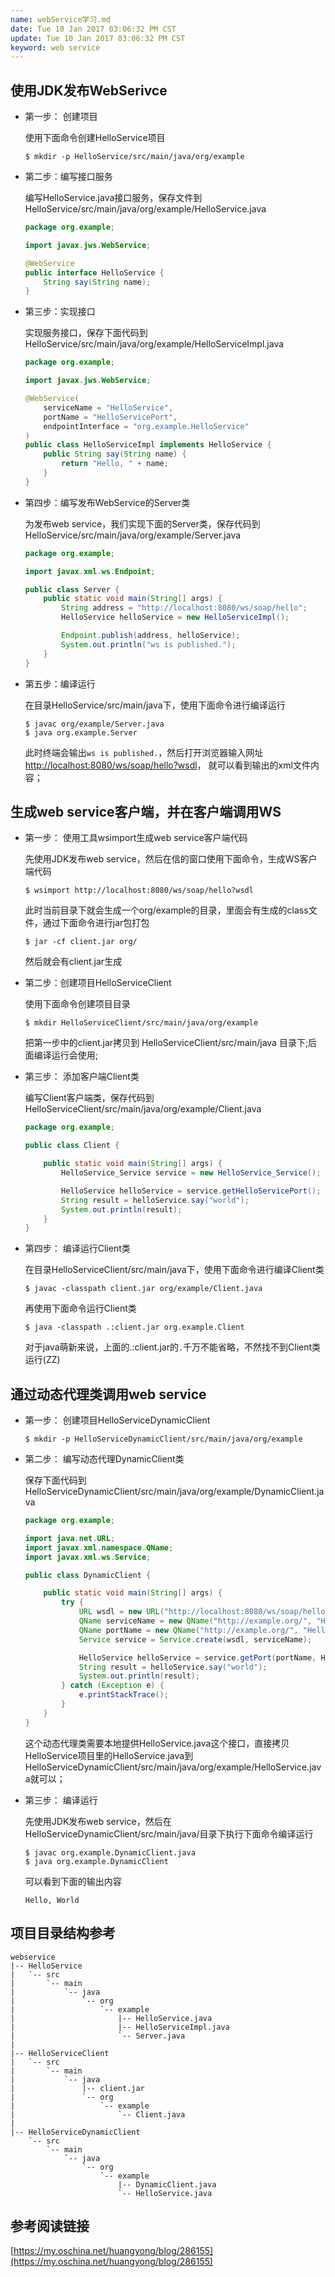 ```yaml
---
name: webService学习.md
date: Tue 10 Jan 2017 03:06:32 PM CST
update: Tue 10 Jan 2017 03:06:32 PM CST
keyword: web service 
---
```



使用JDK发布WebSerivce
----

* 第一步： 创建项目

    使用下面命令创建HelloService项目
    ```
    $ mkdir -p HelloService/src/main/java/org/example
    ```

* 第二步：编写接口服务

    编写HelloService.java接口服务，保存文件到HelloService/src/main/java/org/example/HelloService.java
    ```java
    package org.example;

    import javax.jws.WebService;

    @WebService
    public interface HelloService {
        String say(String name);
    }
    ```

* 第三步：实现接口

    实现服务接口，保存下面代码到HelloService/src/main/java/org/example/HelloServiceImpl.java
    ```java
    package org.example;

    import javax.jws.WebService;

    @WebService(
        serviceName = "HelloService",
        portName = "HelloServicePort",
        endpointInterface = "org.example.HelloService"
    )
    public class HelloServiceImpl implements HelloService {
        public String say(String name) {
            return "Hello, " + name;
        }
    }
    ```

* 第四步：编写发布WebService的Server类

    为发布web service，我们实现下面的Server类，保存代码到HelloService/src/main/java/org/example/Server.java
    ```java
    package org.example;

    import javax.xml.ws.Endpoint;

    public class Server {
        public static void main(String[] args) {
            String address = "http://localhost:8080/ws/soap/hello";
            HelloService helloService = new HelloServiceImpl();

            Endpoint.publish(address, helloService);
            System.out.println("ws is published.");
        }
    }
    ```

* 第五步：编译运行

    在目录HelloService/src/main/java下，使用下面命令进行编译运行
    ```
    $ javac org/example/Server.java
    $ java org.example.Server
    ```
    此时终端会输出`ws is published.`，然后打开浏览器输入网址
    [http://localhost:8080/ws/soap/hello?wsdl](http://localhost:8080/ws/soap/hello?wsdl)，
    就可以看到输出的xml文件内容；


生成web service客户端，并在客户端调用WS
----

* 第一步： 使用工具wsimport生成web service客户端代码

    先使用JDK发布web service，然后在信的窗口使用下面命令，生成WS客户端代码
    ```
    $ wsimport http://localhost:8080/ws/soap/hello?wsdl
    ```
    此时当前目录下就会生成一个org/example的目录，里面会有生成的class文件，通过下面命令进行jar包打包
    ```
    $ jar -cf client.jar org/
    ```
    然后就会有client.jar生成

* 第二步：创建项目HelloServiceClient

    使用下面命令创建项目目录
    ```
    $ mkdir HelloServiceClient/src/main/java/org/example
    ```
    把第一步中的client.jar拷贝到 HelloServiceClient/src/main/java 目录下;后面编译运行会使用;

* 第三步： 添加客户端Client类

    编写Client客户端类，保存代码到 HelloServiceClient/src/main/java/org/example/Client.java
    ```java
    package org.example;

    public class Client {

        public static void main(String[] args) {
            HelloService_Service service = new HelloService_Service();

            HelloService helloService = service.getHelloServicePort();
            String result = helloService.say("world");
            System.out.println(result);
        }
    }
    ```

* 第四步： 编译运行Client类

    在目录HelloServiceClient/src/main/java下，使用下面命令进行编译Client类
    ```
    $ javac -classpath client.jar org/example/Client.java 
    ```
    再使用下面命令运行Client类
    ```
    $ java -classpath .:client.jar org.example.Client 
    ```
    对于java萌新来说，上面的.:client.jar的`.`千万不能省略，不然找不到Client类运行(ZZ)


通过动态代理类调用web service
----

* 第一步： 创建项目HelloServiceDynamicClient

    ```
    $ mkdir -p HelloServiceDynamicClient/src/main/java/org/example
    ```

* 第二步： 编写动态代理DynamicClient类

    保存下面代码到HelloServiceDynamicClient/src/main/java/org/example/DynamicClient.java
    ```java
    package org.example;

    import java.net.URL;
    import javax.xml.namespace.QName;
    import javax.xml.ws.Service;

    public class DynamicClient {

        public static void main(String[] args) {
            try {
                URL wsdl = new URL("http://localhost:8080/ws/soap/hello?wsdl");
                QName serviceName = new QName("http://example.org/", "HelloService");
                QName portName = new QName("http://example.org/", "HelloServicePort");
                Service service = Service.create(wsdl, serviceName);

                HelloService helloService = service.getPort(portName, HelloService.class);
                String result = helloService.say("world");
                System.out.println(result);
            } catch (Exception e) {
                e.printStackTrace();
            }
        }
    }
    ```
    这个动态代理类需要本地提供HelloService.java这个接口，直接拷贝HelloService项目里的HelloService.java到
    HelloServiceDynamicClient/src/main/java/org/example/HelloService.java就可以；

* 第三步： 编译运行

    先使用JDK发布web service，然后在 HelloServiceDynamicClient/src/main/java/目录下执行下面命令编译运行
    ```
    $ javac org.example.DynamicClient.java
    $ java org.example.DynamicClient
    ```
    可以看到下面的输出内容
    ```
    Hello, World
    ```


项目目录结构参考
----

```
webservice
|-- HelloService
|   `-- src
|       `-- main
|           `-- java
|               `-- org
|                   `-- example
|                       |-- HelloService.java
|                       |-- HelloServiceImpl.java
|                       `-- Server.java
|
|-- HelloServiceClient
|   `-- src
|       `-- main
|           `-- java
|               |-- client.jar
|               `-- org
|                   `-- example
|                       `-- Client.java
|
|-- HelloServiceDynamicClient
    `-- src
        `-- main
            `-- java
                `-- org
                    `-- example
                        |-- DynamicClient.java
                        `-- HelloService.java
```

参考阅读链接
----

[https://my.oschina.net/huangyong/blog/286155](https://my.oschina.net/huangyong/blog/286155)
